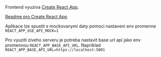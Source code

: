 Frontend vyuziva [Create React App](https://github.com/facebook/create-react-app).

[Readme pro Create React App](./README_CREATE_APP.md)

Aplikace lze spustit s mockovanymi daty pomoci nastaveni env promenne `REACT_APP_USE_API_MOCK=1`

Pro vyuziti ziveho serveru je potreba nastavit base url api jako env promennou `REACT_APP_BASE_API_URL`. Napriklad `REACT_APP_BASE_API_URL=https://localhost:5001`

